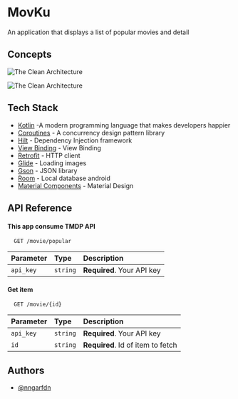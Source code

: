 
# MovKu

An application that displays a list of popular movies and detail




## Concepts

![The Clean Architecture](https://miro.medium.com/max/1400/1*B7LkQDyDqLN3rRSrNYkETA.jpeg)

![The Clean Architecture](https://blog.kakaocdn.net/dn/AoLDH/btqE9uU0vXZ/bjdSIC9inFaiTKfhKzU7ok/img.png)


## Tech Stack

- [Kotlin](https://kotlinlang.org/) -A modern programming language that makes developers happier
- [Coroutines](https://developer.android.com/kotlin/coroutines) - A concurrency design pattern library
- [Hilt](https://dagger.dev/hilt/) - Dependency Injection framework
- [View Binding](https://developer.android.com/topic/libraries/view-binding) - View Binding
- [Retrofit](https://github.com/square/retrofit) - HTTP client
- [Glide](https://github.com/bumptech/glide) - Loading images
- [Gson](https://github.com/google/gson) - JSON library
- [Room](https://developer.android.com/training/data-storage/room) - Local database android
- [Material Components](https://github.com/material-components/material-components-android) - Material Design



## API Reference

#### This app consume TMDP API

```http
  GET /movie/popular
```

| Parameter | Type     | Description                |
| :-------- | :------- | :------------------------- |
| `api_key` | `string` | **Required**. Your API key |

#### Get item

```http
  GET /movie/{id}
```

| Parameter | Type     | Description                       |
| :-------- | :------- | :-------------------------------- |
| `api_key` | `string` | **Required**. Your API key        |
| `id`      | `string` | **Required**. Id of item to fetch |



## Authors

- [@nngarfdn](https://www.github.com/nngarfdn)


